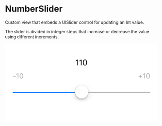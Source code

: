 # NumberSlider
Custom view that embeds a UISlider control for updating an Int value.

The slider is divided in integer steps that increase or decrease the value using different increments.

![Alt text](/doc/numberSliderImage.png?raw=true "Screenshot")
